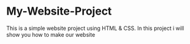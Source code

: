 # My-Website-Project
This is a simple website project using HTML &amp; CSS. In this project i will show you how to make our website 
